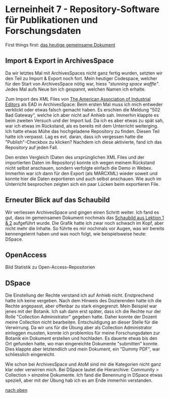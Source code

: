 # Lerneinheit 7 - Repository-Software für Publikationen und Forschungsdaten

First things first: [das heutige gemeinsame Dokument](https://pad.gwdg.de/zOkWiaueTpesd8BPi1JM9w#)

## Import & Export in ArchivesSpace
Da wir letztes Mal mit ArchivesSpaces nicht ganz fertig wurden, setzten wir den Teil zu Import & Export noch fort. Mein heutiger Codespace, welcher für den Start von ArchivesSpace nötig war, hiess _"stunning space waffle"_. Jedes Mal aufs Neue bin ich gespannt, welchen Namen ich erhalte. 

Zum Import des XML Files von [The American Association of Industrial Editors](https://eadiva.com/2/sample-ead2002-files/) als EAD in ArchivesSpace:
Beim ersten Mal muss ich mich entweder verklickt oder etwas falsch gemacht haben. Es erschien die Meldung "502 Bad Gateway", welche ich aber nicht auf Anhieb sah. Immerhin klappte es beim zweiten Versuch und der Import lud. Da ich es aber etwas zu spät sah, war ich etwas im Rückstand, als es bereits mit dem Unterricht weiterging. Ich hatte etwas Mühe das hochgeladene Repository zu finden. Diesen Teil hatte ich verpasst. Lag es evt. daran, dass ich vergessen hatte die "Publish"-Checkbox zu klicken? Nachdem ich diese aktivierte, fand ich das Repository auf jeden Fall. 

Den ersten Vergleich (Daten des ursprünglichen XML Files und der importierten Daten im Repository) konnte ich wegen meinem Rückstand nicht selbst anschauen, sondern verfolgte einfach die Demo in Webex. Immerhin war ich dann für den Export (als MARCXML) wieder soweit und konnte hier die Daten exportieren und auch selbst anschauen. Wie auch im Unterricht besprochen zeigten sich ein paar Lücken beim exportieren File.

## Erneuter Blick auf das Schaubild
Wir verliessen ArchivesSpace und gingen einen Schritt weiter. Ich fand es gut, dass im gemeinsamen Dokument nochmals das [Schaubild aus Lektion 1 & 2](https://github.com/Sabs135/Lerntagebuch-BAIN/blob/main/content/lektion1-2.md) aufgeführt wurde. Die Grafik hatte ich zwar noch schwach im Kopf, aber nicht mehr die Inhalte. So führte es mir nochmals vor Augen, was wir bereits kennengelernt haben und was noch folgt, wie beispielsweise heute: DSpace. 

## OpenAccess
Bild Statistik  zu Open-Access-Repositorien


## DSpace
Die Einstellung der Rechte verstand ich auf Anhieb nicht. Enstprechend hatte ich keine vergeben. Nach dem Hinweis des Dozierenden hatte ich die Rechte angepasst, aber offenbar zu stark eingegrenzt. Mein Beispiel war jenes mit der Botanik. Ich sah dann erst später, dass ich die Rechte nur der Rolle "Collection Administrator" gegeben hatte. Daher konnte der Dozent meine Collection nicht bearbeiten. Entschuldigung an dieser Stelle für die Verwirrung. Da wir uns für die Übung aber als Collection Administrator einloggen mussten, konnte ich problemlos für meine Forschungsdaten zur Botanik ein Dokument erstellen und hochladen. Es dauerte etwas bis den Ort gefunden hatte, wo man eingereichte Dokumente "submitten" konnte. Dies klappte aber letztendlich und mein Dokument, ein  "Dummy PDF", war schliesslich eingereicht. 

Wie schon bei ArchivesSpace und AtoM sind mir die Kategorien nicht ganz klar oder verwirren mich. Bei DSpace lautet die Hierarchive: Community > Collection > einzelne Dokumente. Ich fand die Benennung in DSpace etwas speziell, aber mit der Übung hab ich es am Ende immerhin verstanden. 


[nach oben](#lerneinheit-7---repository-software-für-publikationen-und-forschungsdaten)
